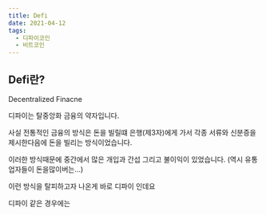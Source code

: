 ```yaml
---
title: Defi
date: 2021-04-12
tags:
  - 디파이코인
  - 비트코인
---
```


## Defi란?

Decentralized Finacne

디파이는 탈중앙화 금융의 약자입니다.

사실 전통적인 금융의 방식은 돈을 빌릴떄 은행(제3자)에게 가서 각종 서류와 신분증을 제시한다음에 돈을 빌리는 방식이었습니다.

이러한 방식때문에 중간에서 많은 개입과 간섭 그리고 불이익이 있었습니다. (역시 유통업자들이 돈을많이버는...)

이런 방식을 탈피하고자 나온게 바로 디파이 인데요

디파이 같은 경우에는
